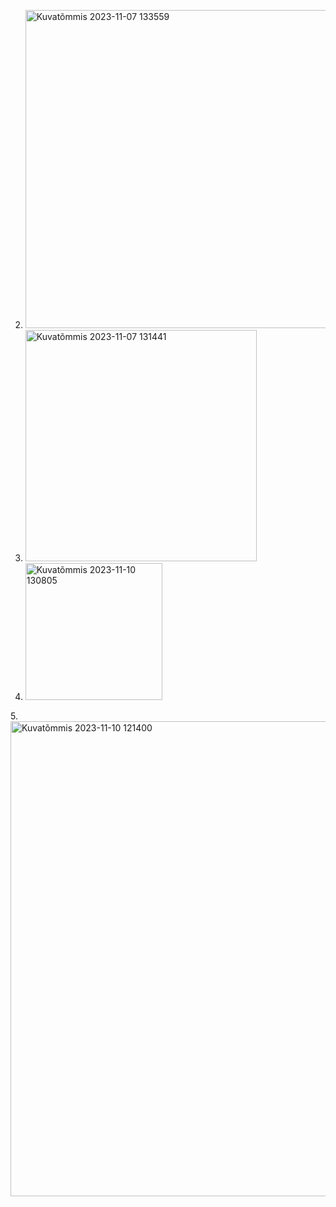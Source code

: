 2. <img width="509" alt="Kuvatõmmis 2023-11-07 133559" src="https://github.com/daum88/opsys2023/assets/68275432/3b54837d-2130-4e1a-a5fd-240084b4e39e">
3. <img width="370" alt="Kuvatõmmis 2023-11-07 131441" src="https://github.com/daum88/opsys2023/assets/68275432/c5401e22-654e-41e3-9f1d-b543a061e3df">
4. <img width="219" alt="Kuvatõmmis 2023-11-10 130805" src="https://github.com/daum88/opsys2023/assets/68275432/f778e152-af27-431c-8cc2-a155c40c89b3">
5.<img width="760" alt="Kuvatõmmis 2023-11-10 121400" src="https://github.com/daum88/opsys2023/assets/68275432/b6d32804-fdde-42a8-9cb4-a69cd7719b91">

